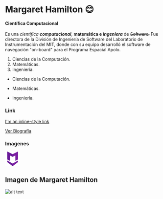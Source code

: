 # Margaret Hamilton :blush:

#### Científica Computacional
Es una _científica **computacional**_, **matemática e _ingeniera_** de ~~Software.~~ Fue directora de la División de Ingeniería de Software del Laboratorio de Instrumentación del MIT, donde con su equipo desarrolló el software de navegación "on-board" para el Programa Espacial Apolo.

1. Ciencias de la Computación.
2. Matemáticas.
3. Ingeniería. 

* Ciencias de la Computación.
- Matemáticas.
+ Ingeniería.

### Link
[I'm an inline-style link](https://www.google.com)

[Ver Biografía](https://es.wikipedia.org/wiki/Margaret_Hamilton_(cient%C3%ADfica))

### Imagenes

![alt text](https://github.com/adam-p/markdown-here/raw/master/src/common/images/icon48.png "Logo Empresa Coders")

## Imagen de Margaret Hamilton
![alt text](https://github.com/LedaHuerta/superHeroinas/blob/main/margaretH.gif "Margaret Hamilton con su codigo")
